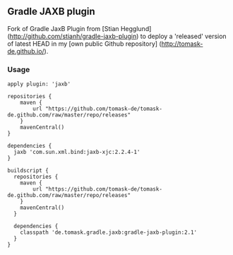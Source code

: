 ## Gradle JAXB plugin

Fork of Gradle JaxB Plugin from [Stian Hegglund] (http://github.com/stianh/gradle-jaxb-plugin)
to deploy a 'released' version of latest HEAD in my [own public Github repository] (http://tomask-de.github.io/).

### Usage

    apply plugin: 'jaxb'

    repositories {
        maven {
            url "https://github.com/tomask-de/tomask-de.github.com/raw/master/repo/releases"
        }
        mavenCentral()
    }

    dependencies {
      jaxb 'com.sun.xml.bind:jaxb-xjc:2.2.4-1'
    }

    buildscript {
      repositories {
        maven {
            url "https://github.com/tomask-de/tomask-de.github.com/raw/master/repo/releases"
        }
        mavenCentral()
      }

      dependencies {
        classpath 'de.tomask.gradle.jaxb:gradle-jaxb-plugin:2.1'
      }
    }
